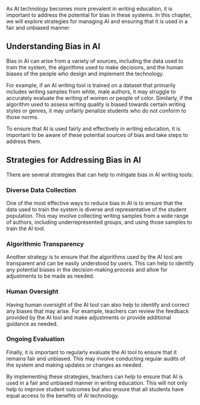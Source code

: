 
As AI technology becomes more prevalent in writing education, it is important to address the potential for bias in these systems. In this chapter, we will explore strategies for managing AI and ensuring that it is used in a fair and unbiased manner.

Understanding Bias in AI
------------------------

Bias in AI can arise from a variety of sources, including the data used to train the system, the algorithms used to make decisions, and the human biases of the people who design and implement the technology.

For example, if an AI writing tool is trained on a dataset that primarily includes writing samples from white, male authors, it may struggle to accurately evaluate the writing of women or people of color. Similarly, if the algorithm used to assess writing quality is biased towards certain writing styles or genres, it may unfairly penalize students who do not conform to those norms.

To ensure that AI is used fairly and effectively in writing education, it is important to be aware of these potential sources of bias and take steps to address them.

Strategies for Addressing Bias in AI
------------------------------------

There are several strategies that can help to mitigate bias in AI writing tools:

### Diverse Data Collection

One of the most effective ways to reduce bias in AI is to ensure that the data used to train the system is diverse and representative of the student population. This may involve collecting writing samples from a wide range of authors, including underrepresented groups, and using those samples to train the AI tool.

### Algorithmic Transparency

Another strategy is to ensure that the algorithms used by the AI tool are transparent and can be easily understood by users. This can help to identify any potential biases in the decision-making process and allow for adjustments to be made as needed.

### Human Oversight

Having human oversight of the AI tool can also help to identify and correct any biases that may arise. For example, teachers can review the feedback provided by the AI tool and make adjustments or provide additional guidance as needed.

### Ongoing Evaluation

Finally, it is important to regularly evaluate the AI tool to ensure that it remains fair and unbiased. This may involve conducting regular audits of the system and making updates or changes as needed.

By implementing these strategies, teachers can help to ensure that AI is used in a fair and unbiased manner in writing education. This will not only help to improve student outcomes but also ensure that all students have equal access to the benefits of AI technology.
